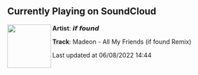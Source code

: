 ## Currently Playing on SoundCloud

[<img align="left" width="100" src="https://i1.sndcdn.com/artworks-000565642742-4f6ort-t500x500.jpg">](https://soundcloud.com/iffoundmusic/madeon-all-my-friends-if-found-remix?in=iffoundmusic/sets/flips)

**Artist**: 𝙞𝙛 𝙛𝙤𝙪𝙣𝙙 

**Track**: Madeon - All My Friends (if found Remix)

Last updated at 06/08/2022 14:44
